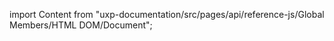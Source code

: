 
import Content from "uxp-documentation/src/pages/api/reference-js/Global Members/HTML DOM/Document";

<Content query="product=photoshop"/>
